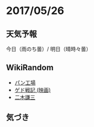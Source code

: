 # 2017/05/26

## 天気予報

今日（雨のち曇）/ 明日（晴時々曇）

## WikiRandom

* [パン工場](https://ja.wikipedia.org/wiki/%E3%83%91%E3%83%B3%E5%B7%A5%E5%A0%B4)
* [ゲド戦記 (映画)](https://ja.wikipedia.org/wiki/%E3%82%B2%E3%83%89%E6%88%A6%E8%A8%98_%28%E6%98%A0%E7%94%BB%29)
* [二木謙三](https://ja.wikipedia.org/wiki/%E4%BA%8C%E6%9C%A8%E8%AC%99%E4%B8%89)

## 気づき

